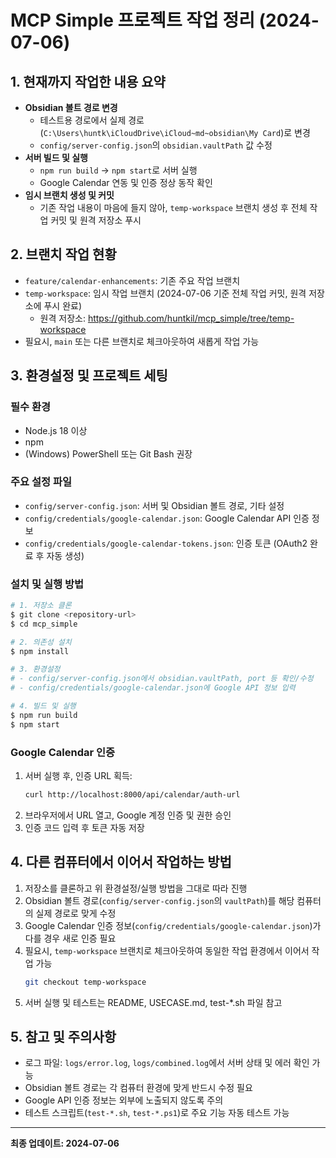 # MCP Simple 프로젝트 작업 정리 (2024-07-06)

## 1. 현재까지 작업한 내용 요약

- **Obsidian 볼트 경로 변경**
  - 테스트용 경로에서 실제 경로(`C:\Users\huntk\iCloudDrive\iCloud~md~obsidian\My Card`)로 변경
  - `config/server-config.json`의 `obsidian.vaultPath` 값 수정
- **서버 빌드 및 실행**
  - `npm run build` → `npm start`로 서버 실행
  - Google Calendar 연동 및 인증 정상 동작 확인
- **임시 브랜치 생성 및 커밋**
  - 기존 작업 내용이 마음에 들지 않아, `temp-workspace` 브랜치 생성 후 전체 작업 커밋 및 원격 저장소 푸시

## 2. 브랜치 작업 현황

- `feature/calendar-enhancements`: 기존 주요 작업 브랜치
- `temp-workspace`: 임시 작업 브랜치 (2024-07-06 기준 전체 작업 커밋, 원격 저장소에 푸시 완료)
  - 원격 저장소: https://github.com/huntkil/mcp_simple/tree/temp-workspace
- 필요시, `main` 또는 다른 브랜치로 체크아웃하여 새롭게 작업 가능

## 3. 환경설정 및 프로젝트 세팅

### 필수 환경
- Node.js 18 이상
- npm
- (Windows) PowerShell 또는 Git Bash 권장

### 주요 설정 파일
- `config/server-config.json`: 서버 및 Obsidian 볼트 경로, 기타 설정
- `config/credentials/google-calendar.json`: Google Calendar API 인증 정보
- `config/credentials/google-calendar-tokens.json`: 인증 토큰 (OAuth2 완료 후 자동 생성)

### 설치 및 실행 방법
```bash
# 1. 저장소 클론
$ git clone <repository-url>
$ cd mcp_simple

# 2. 의존성 설치
$ npm install

# 3. 환경설정
# - config/server-config.json에서 obsidian.vaultPath, port 등 확인/수정
# - config/credentials/google-calendar.json에 Google API 정보 입력

# 4. 빌드 및 실행
$ npm run build
$ npm start
```

### Google Calendar 인증
1. 서버 실행 후, 인증 URL 획득:
   ```bash
   curl http://localhost:8000/api/calendar/auth-url
   ```
2. 브라우저에서 URL 열고, Google 계정 인증 및 권한 승인
3. 인증 코드 입력 후 토큰 자동 저장

## 4. 다른 컴퓨터에서 이어서 작업하는 방법

1. 저장소를 클론하고 위 환경설정/실행 방법을 그대로 따라 진행
2. Obsidian 볼트 경로(`config/server-config.json`의 `vaultPath`)를 해당 컴퓨터의 실제 경로로 맞게 수정
3. Google Calendar 인증 정보(`config/credentials/google-calendar.json`)가 다를 경우 새로 인증 필요
4. 필요시, `temp-workspace` 브랜치로 체크아웃하여 동일한 작업 환경에서 이어서 작업 가능
   ```bash
   git checkout temp-workspace
   ```
5. 서버 실행 및 테스트는 README, USECASE.md, test-*.sh 파일 참고

## 5. 참고 및 주의사항
- 로그 파일: `logs/error.log`, `logs/combined.log`에서 서버 상태 및 에러 확인 가능
- Obsidian 볼트 경로는 각 컴퓨터 환경에 맞게 반드시 수정 필요
- Google API 인증 정보는 외부에 노출되지 않도록 주의
- 테스트 스크립트(`test-*.sh`, `test-*.ps1`)로 주요 기능 자동 테스트 가능

---

**최종 업데이트: 2024-07-06** 